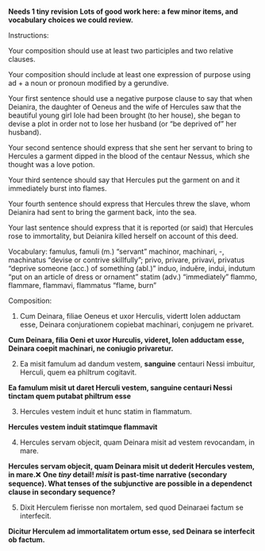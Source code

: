 **Needs 1 tiny revision**
**Lots of good work here: a few minor items, and vocabulary choices we could review.**

Instructions:

Your composition should use at least two participles and two relative clauses.

Your composition should include at least one expression of purpose using ad + a noun or pronoun modified by a gerundive.

Your first sentence should use a negative purpose clause to say that when Deianira, the daughter of Oeneus and the wife of Hercules saw that the beautiful young girl Iole had been brought (to her house), she began to devise a plot in order not to lose her husband (or “be deprived of” her husband).

Your second sentence should express that she sent her servant to bring to Hercules a garment dipped in the blood of the centaur Nessus, which she thought was a love potion.

Your third sentence should say that Hercules put the garment on and it immediately burst into flames.

Your fourth sentence should express that Hercules threw the slave, whom Deianira had sent to bring the garment back, into the sea.

Your last sentence should express that it is reported (or said) that Hercules rose to immortality, but Deianira killed herself on account of this deed.

Vocabulary:
famulus, famuli (m.) “servant”
machinor, machinari, -, machinatus “devise or contrive skillfully”;
privo, privare, privavi, privatus “deprive someone (acc.) of something (abl.)”
induo, induĕre, indui, indutum “put on an article of dress or ornament”
statim (adv.) “immediately”
flammo, flammare, flammavi, flammatus “flame, burn”

Composition:

1. Cum Deinara, filiae Oeneus et uxor Herculis, vidertt Iolen adductam esse, Deinara conjurationem copiebat machinari, conjugem ne privaret.

**Cum Deinara, filia Oeni et uxor Hurculis, videret, Iolen adductam esse, Deinara coepit machinari, ne coniugio privaretur.**

2. Ea misit famulum ad dandum vestem, **sanguine** centauri Nessi imbuitur, Herculi, quem ea philtrum cogitavit.

**Ea famulum misit ut daret Herculi vestem, sanguine centauri Nessi tinctam quem putabat philtrum esse**

3. Hercules vestem induit et hunc statim in flammatum. 

**Hercules vestem induit statimque flammavit**

4. Hercules servam objecit, quam Deinara misit ad vestem revocandam, in mare. 

**Hercules servam objecit, quam Deinara misit ut dederit Hercules vestem, in mare.**❌  **One *tiny* detail!  *misit* is past-time narrative (secondary sequence).  What tenses of the subjunctive are possible in a dependenct clause in secondary sequence?**

5. Dixit Herculem fierisse non mortalem, sed quod Deinaraei factum se interfecit. 

**Dicitur Herculem ad immortalitatem ortum esse, sed Deinara se interfecit ob factum.**
